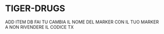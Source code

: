 # TIGER-DRUGS

ADD ITEM DB FAI TU
CAMBIA IL NOME DEL MARKER CON IL TUO MARKER
A NON RIVENDERE IL CODICE TX
